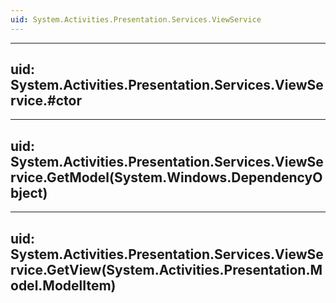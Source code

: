 ```yaml
---
uid: System.Activities.Presentation.Services.ViewService
---
```


---
uid: System.Activities.Presentation.Services.ViewService.#ctor
---

---
uid: System.Activities.Presentation.Services.ViewService.GetModel(System.Windows.DependencyObject)
---

---
uid: System.Activities.Presentation.Services.ViewService.GetView(System.Activities.Presentation.Model.ModelItem)
---

